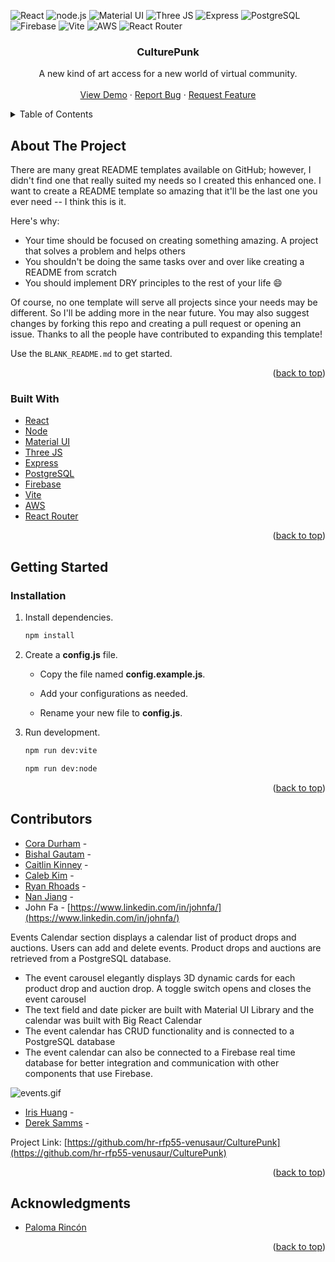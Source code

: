 <div id="top"></div>
<!--
*** Thanks for checking out the Best-README-Template. If you have a suggestion
*** that would make this better, please fork the repo and create a pull request
*** or simply open an issue with the tag "enhancement".
*** Don't forget to give the project a star!
*** Thanks again! Now go create something AMAZING! :D
-->



<!-- PROJECT LOGO -->
<!-- PROJECT SHIELDS -->
![React](https://img.shields.io/badge/React-20232A?style=for-the-badge&logo=react&logoColor=61DAFB)
![node.js](https://img.shields.io/badge/Node.js-339933?style=for-the-badge&logo=nodedotjs&logoColor=white)
![Material UI](https://img.shields.io/badge/Material--UI-0081CB?style=for-the-badge&logo=material-ui&logoColor=white)
![Three JS](https://img.shields.io/badge/ThreeJs-yellow?style=for-the-badge&logo=three.js&logoColor=white)
![Express](https://img.shields.io/badge/Express.js-000000?style=for-the-badge&logo=express&logoColor=white)
![PostgreSQL](https://img.shields.io/badge/PostgreSQL-316192?style=for-the-badge&logo=postgresql&logoColor=white)
![Firebase](https://img.shields.io/badge/firebase-ffca28?style=for-the-badge&logo=firebase&logoColor=black)
![Vite](https://img.shields.io/badge/Vite-B73BFE?style=for-the-badge&logo=vite&logoColor=FFD62E)
![AWS](https://img.shields.io/badge/Amazon_AWS-FF9900?style=for-the-badge&logo=amazonaws&logoColor=white)
![React Router](https://img.shields.io/badge/React_Router-CA4245?style=for-the-badge&logo=react-router&logoColor=white)
<br />
<div align="center">
  <a href="https://github.com/othneildrew/Best-README-Template">
  </a>

  <h3 align="center">CulturePunk</h3>

  <p align="center">
    A new kind of art access for a new world of virtual community.
    <br />
    <br />
    <a href="https://github.com/othneildrew/Best-README-Template">View Demo</a>
    ·
    <a href="https://github.com/othneildrew/Best-README-Template/issues">Report Bug</a>
    ·
    <a href="https://github.com/othneildrew/Best-README-Template/issues">Request Feature</a>
  </p>
</div>



<!-- TABLE OF CONTENTS -->
<details>
  <summary>Table of Contents</summary>
  <ol>
    <li>
      <a href="#about-the-project">About The Project</a>
      <ul>
        <li><a href="#built-with">Built With</a></li>
      </ul>
    </li>
    <li>
      <a href="#getting-started">Getting Started</a>
      <ul>
        <li><a href="#prerequisites">Prerequisites</a></li>
        <li><a href="#installation">Installation</a></li>
      </ul>
    </li>
    <li><a href="#usage">Usage</a></li>
    <li>
      <a href="#components">Components</a>
    </li>
    <li><a href="#contributing">Contributing</a></li>
    <li><a href="#contact">Contact</a></li>
    <li><a href="#acknowledgments">Acknowledgments</a></li>
  </ol>
</details>



<!-- ABOUT THE PROJECT -->
## About The Project

There are many great README templates available on GitHub; however, I didn't find one that really suited my needs so I created this enhanced one. I want to create a README template so amazing that it'll be the last one you ever need -- I think this is it.

Here's why:
* Your time should be focused on creating something amazing. A project that solves a problem and helps others
* You shouldn't be doing the same tasks over and over like creating a README from scratch
* You should implement DRY principles to the rest of your life :smile:

Of course, no one template will serve all projects since your needs may be different. So I'll be adding more in the near future. You may also suggest changes by forking this repo and creating a pull request or opening an issue. Thanks to all the people have contributed to expanding this template!

Use the `BLANK_README.md` to get started.

<p align="right">(<a href="#top">back to top</a>)</p>

### Built With
* [React](https://reactjs.org/)
* [Node](https://nodejs.org/en/)
* [Material UI](https://mui.com/)
* [Three JS](https://threejs.org/)
* [Express](https://expressjs.com/http://expressjs.com/)
* [PostgreSQL](https://www.postgresql.org/)
* [Firebase](https://firebase.google.com/)
* [Vite](https://vitejs.dev/)
* [AWS](https://aws.amazon.com/)
* [React Router](https://reactrouter.com/)

<p align="right">(<a href="#top">back to top</a>)</p>

<!-- GETTING STARTED -->
## Getting Started
### Installation

1. Install dependencies.
   ```sh
   npm install
   ```
2. Create a **config.js** file.

    * Copy the file named **config.example.js**.

    * Add your configurations as needed.

    * Rename your new file to **config.js**.

2. Run development.
   ```sh
   npm run dev:vite
   ```
   ```sh
   npm run dev:node
   ```

<p align="right">(<a href="#top">back to top</a>)</p>

<!-- SECTIONS -->


<!-- CONTRIBUTORS -->
## Contributors

* [Cora Durham]() -
* [Bishal Gautam]() -
* [Caitlin Kinney]() -
* [Caleb Kim]() -
* [Ryan Rhoads]() -
* [Nan Jiang]() -
* John Fa - [https://www.linkedin.com/in/johnfa/](https://www.linkedin.com/in/johnfa/)

Events Calendar section displays a calendar list of product drops and auctions. Users can add and delete events. Product drops and auctions are retrieved from a PostgreSQL database.

* The event carousel elegantly displays 3D dynamic cards for each product drop and auction drop. A toggle switch opens and closes the event carousel
* The text field and date picker are built with Material UI Library and the calendar was built with Big React Calendar
* The event calendar has CRUD functionality and is connected to a PostgreSQL database
* The event calendar can also be connected to a Firebase real time database for better integration and communication with other components that use Firebase.

![events.gif][events]

* [Iris Huang]() -
* [Derek Samms]() -

Project Link: [https://github.com/hr-rfp55-venusaur/CulturePunk](https://github.com/hr-rfp55-venusaur/CulturePunk)

<p align="right">(<a href="#top">back to top</a>)</p>


<!-- ACKNOWLEDGMENTS -->
## Acknowledgments

* [Paloma Rincón](https://palomarincon.com/)
<p align="right">(<a href="#top">back to top</a>)</p>


<!-- MARKDOWN LINKS & IMAGES -->
<!-- https://www.markdownguide.org/basic-syntax/#reference-style-links -->
[contributors-shield]: https://img.shields.io/github/contributors/othneildrew/Best-README-Template.svg?style=for-the-badge
[contributors-url]: https://github.com/othneildrew/Best-README-Template/graphs/contributors
[forks-shield]: https://img.shields.io/github/forks/othneildrew/Best-README-Template.svg?style=for-the-badge
[forks-url]: https://github.com/othneildrew/Best-README-Template/network/members
[stars-shield]: https://img.shields.io/github/stars/othneildrew/Best-README-Template.svg?style=for-the-badge
[stars-url]: https://github.com/othneildrew/Best-README-Template/stargazers
[issues-shield]: https://img.shields.io/github/issues/othneildrew/Best-README-Template.svg?style=for-the-badge
[issues-url]: https://github.com/othneildrew/Best-README-Template/issues
[license-shield]: https://img.shields.io/github/license/othneildrew/Best-README-Template.svg?style=for-the-badge
[license-url]: https://github.com/othneildrew/Best-README-Template/blob/master/LICENSE.txt
[linkedin-shield]: https://img.shields.io/badge/-LinkedIn-black.svg?style=for-the-badge&logo=linkedin&colorB=555
[linkedin-url]: https://linkedin.com/in/othneildrew
[product-screenshot]: images/screenshot.png
[events]: gifs/events.gif